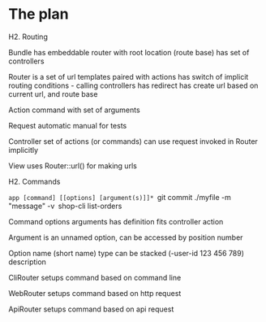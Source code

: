 The plan
========

H2. Routing

Bundle
    has embeddable router with root location (route base)
    has set of controllers

Router
    is a set of url templates paired with actions
    has switch of implicit routing conditions - calling controllers
    has redirect
    has create url based on current url, and route base
    
Action
    command with set of arguments
    
Request
    automatic
    manual for tests
    
Controller
    set of actions (or commands)
    can use request
    invoked in Router implicitly
    
View
    uses Router::url() for making urls
    
    
    
H2. Commands

`app [command] [[options] [argument(s)]]*
`git commit ./myfile -m "message" -v`
`shop-cli list-orders

Command
    options
    arguments
    has definition
    fits controller action
    
Argument
    is an unnamed option, can be accessed by position number
    
Option
    name (short name)
    type
    can be stacked (-user-id 123 456 789)
    description
    
    
CliRouter
    setups command based on command line
    
WebRouter
    setups command based on http request
    
ApiRouter
    setups command based on api request
    
